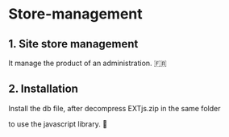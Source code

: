 # Store-management

## 1. Site store management

It manage the product of an administration. 🇫🇷

## 2. Installation

Install the db file, after decompress EXTjs.zip in the same folder

to use the javascript library. 🥇
